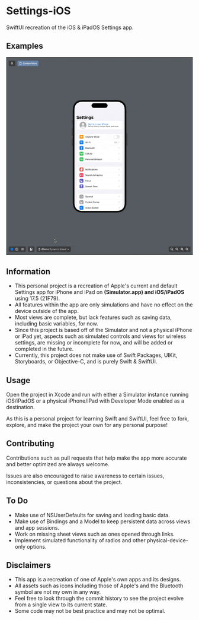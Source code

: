 #  Settings-iOS
SwiftUI recreation of the iOS & iPadOS Settings app.

## Examples
![A GIF displaying the project's Settings app on different devices including a Dynamic Island iPhone, iPhone SE, and 11-inch iPad Pro.](Assets/Settings.gif)

## Information
- This personal project is a recreation of Apple's current and default Settings app for iPhone and iPad on **(Simulator.app) and iOS/iPadOS** using 17.5 (21F79).
- All features within the app are only simulations and have no effect on the device outside of the app.
- Most views are complete, but lack features such as saving data, including basic variables, for now.
- Since this project is based off of the Simulator and not a physical iPhone or iPad yet, aspects such as simulated controls and views for wireless settings, are missing or incomplete for now, and will be added or completed in the future.
- Currently, this project does not make use of Swift Packages, UIKit, Storyboards, or Objective-C, and is purely Swift & SwiftUI.

## Usage
Open the project in Xcode and run with either a Simulator instance running iOS/iPadOS or a physical iPhone/iPad with Developer Mode enabled as a destination.

As this is a personal project for learning Swift and SwiftUI, feel free to fork, explore, and make the project your own for any personal purpose!

## Contributing
Contributions such as pull requests that help make the app more accurate and better optimized are always welcome.

Issues are also encouraged to raise awareness to certain issues, inconsistencies, or questions about the project.

## To Do
- Make use of NSUserDefaults for saving and loading basic data.
- Make use of Bindings and a Model to keep persistent data across views and app sessions.
- Work on missing sheet views such as ones opened through links.
- Implement simulated functionality of radios and other physical-device-only options.

## Disclaimers
- This app is a recreation of one of Apple's own apps and its designs.
- All assets such as icons including those of Apple's and the Bluetooth symbol are not my own in any way.
- Feel free to look through the commit history to see the project evolve from a single view to its current state.
- Some code may not be best practice and may not be optimal.


